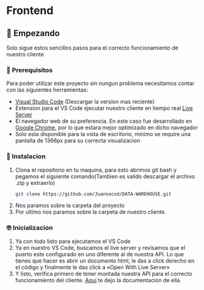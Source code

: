 # Frontend
## 🥳 Empezando
Solo sigue estos sencillos pasos para el correcto funcionamiento de nuestro cliente

### 🤔 Prerequisitos

Para poder utilizar este proyecto sin nungun problema necesitamos contar con las siguientes herramientas:
* [Visual Studio Code](https://code.visualstudio.com/download) (Descargar la version mas reciente)
* Extension para el VS Code ejecutar nuestro cliente en tiempo real [Live Server](https://marketplace.visualstudio.com/items?itemName=ritwickdey.LiveServer)
* El navegador web de su preferencia. En este caso fue desarrollado en [Google Chrome](https://www.google.com/intl/es/chrome/), por lo que estara mejor optimizado en dicho navegador
* Solo esta disponible para la vista de escritorio, minimo se require una pantalla de 1366px para su correcta visualizacion

### 🤯 Instalacion

1. Clona el repositorio en tu maquina, para esto abrimos git bash y pegamos el siguiente comando(Tambien es valido descargar el archivo .zip y extraerlo)
   ```sh
   git clone https://github.com/Juansecod/DATA-WAREHOUSE.git
   ```
2. Nos paramos sobre la carpeta del proyecto
3. Por ultimo nos paramos sobre la carpeta de nuestro cliente.

### 🤓 Inicializacion

1. Ya con todo listo para ejecutamos el VS Code
2. Ya en nuestro VS Code, buscamos el live server y revisamos que el puerto este configurado en uno diferente al de nuestra API. Lo que tienes que hacer es abrir un documento html, le das a click derecho en el código y finalmente le das click a «Open With Live Server»
3. Y listo, verifica primero de tener montada nuestra API para el correcto funcionamiento del cliente. [Aqui](https://github.com/Juansecod/DATA-WAREHOUSE/tree/main/backend) te dejo la documentacion de ella.
